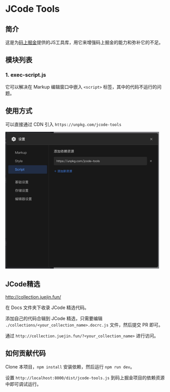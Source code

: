 # JCode Tools

## 简介

这是为[码上掘金](https://code.juejin.cn/)提供的JS工具库，用它来增强码上掘金的能力和弥补它的不足。

## 模块列表

### 1. exec-script.js

它可以解决在 Markup 编辑窗口中嵌入 `<script>` 标签，其中的代码不运行的问题。

## 使用方式

可以直接通过 CDN 引入 `https://unpkg.com/jcode-tools`

<img src="assets/jcode-tools.jpg" width="480">

## JCode精选

http://collection.juejin.fun/

在 Docs 文件夹下收录 JCode 精选代码。

添加自己的代码合辑到 JCode 精选，只需要编辑 `./collections/<your_collection_name>.docrc.js` 文件，然后提交 PR 即可。

通过 `http://collection.juejin.fun/?<your_collection_name>` 进行访问。

## 如何贡献代码

Clone 本项目，`npm install` 安装依赖，然后运行 `npm run dev`。

设置 `http://localhost:8000/dist/jcode-tools.js` 到码上掘金项目的依赖资源中即可调试运行。
